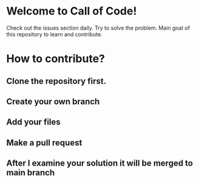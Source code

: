 # Welcome to Call of Code!

Check out the issues section daily. Try to solve the problem. 
Main goal of this repository to learn and contribute. 

# How to contribute?

## Clone the repository first.

## Create your own branch

## Add your files

## Make a pull request

## After I examine your solution it will be merged to main branch
